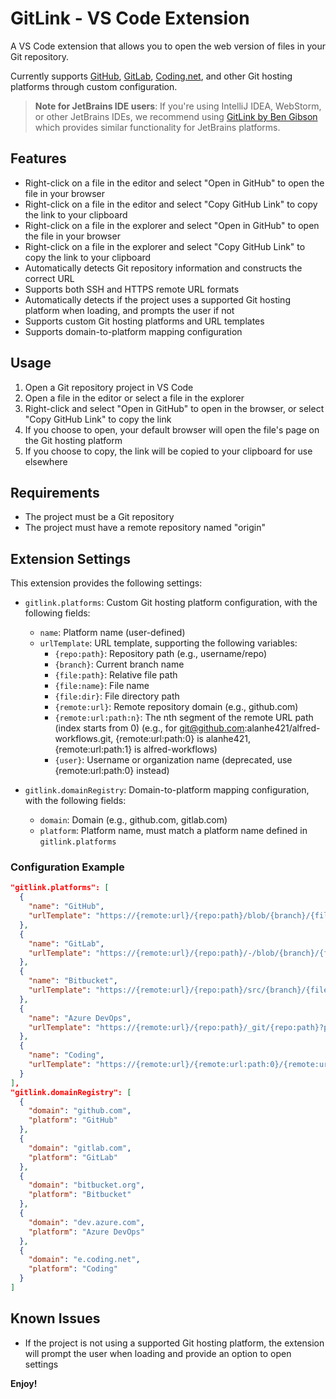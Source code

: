 # GitLink - VS Code Extension

A VS Code extension that allows you to open the web version of files in your Git repository.

Currently supports [GitHub](https://github.com), [GitLab](https://gitlab.com), [Coding.net](https://coding.net), and other Git hosting platforms through custom configuration.

> **Note for JetBrains IDE users**: If you're using IntelliJ IDEA, WebStorm, or other JetBrains IDEs, we recommend using [GitLink by Ben Gibson](https://github.com/ben-gibson/GitLink) which provides similar functionality for JetBrains platforms.

## Features

- Right-click on a file in the editor and select "Open in GitHub" to open the file in your browser
- Right-click on a file in the editor and select "Copy GitHub Link" to copy the link to your clipboard
- Right-click on a file in the explorer and select "Open in GitHub" to open the file in your browser
- Right-click on a file in the explorer and select "Copy GitHub Link" to copy the link to your clipboard
- Automatically detects Git repository information and constructs the correct URL
- Supports both SSH and HTTPS remote URL formats
- Automatically detects if the project uses a supported Git hosting platform when loading, and prompts the user if not
- Supports custom Git hosting platforms and URL templates
- Supports domain-to-platform mapping configuration

## Usage

1. Open a Git repository project in VS Code
2. Open a file in the editor or select a file in the explorer
3. Right-click and select "Open in GitHub" to open in the browser, or select "Copy GitHub Link" to copy the link
4. If you choose to open, your default browser will open the file's page on the Git hosting platform
5. If you choose to copy, the link will be copied to your clipboard for use elsewhere

## Requirements

- The project must be a Git repository
- The project must have a remote repository named "origin"

## Extension Settings

This extension provides the following settings:

* `gitlink.platforms`: Custom Git hosting platform configuration, with the following fields:
  * `name`: Platform name (user-defined)
  * `urlTemplate`: URL template, supporting the following variables:
    * `{repo:path}`: Repository path (e.g., username/repo)
    * `{branch}`: Current branch name
    * `{file:path}`: Relative file path
    * `{file:name}`: File name
    * `{file:dir}`: File directory path
    * `{remote:url}`: Remote repository domain (e.g., github.com)
    * `{remote:url:path:n}`: The nth segment of the remote URL path (index starts from 0) (e.g., for git@github.com:alanhe421/alfred-workflows.git, {remote:url:path:0} is alanhe421, {remote:url:path:1} is alfred-workflows)
    * `{user}`: Username or organization name (deprecated, use {remote:url:path:0} instead)

* `gitlink.domainRegistry`: Domain-to-platform mapping configuration, with the following fields:
  * `domain`: Domain (e.g., github.com, gitlab.com)
  * `platform`: Platform name, must match a platform name defined in `gitlink.platforms`

### Configuration Example

```json
"gitlink.platforms": [
  {
    "name": "GitHub",
    "urlTemplate": "https://{remote:url}/{repo:path}/blob/{branch}/{file:path}"
  },
  {
    "name": "GitLab",
    "urlTemplate": "https://{remote:url}/{repo:path}/-/blob/{branch}/{file:path}"
  },
  {
    "name": "Bitbucket",
    "urlTemplate": "https://{remote:url}/{repo:path}/src/{branch}/{file:path}"
  },
  {
    "name": "Azure DevOps",
    "urlTemplate": "https://{remote:url}/{repo:path}/_git/{repo:path}?path={file:path}&version=GB{branch}"
  },
  {
    "name": "Coding",
    "urlTemplate": "https://{remote:url}/{remote:url:path:0}/{remote:url:path:1}/blob/{branch}/{file:path}"
  }
],
"gitlink.domainRegistry": [
  {
    "domain": "github.com",
    "platform": "GitHub"
  },
  {
    "domain": "gitlab.com",
    "platform": "GitLab"
  },
  {
    "domain": "bitbucket.org",
    "platform": "Bitbucket"
  },
  {
    "domain": "dev.azure.com",
    "platform": "Azure DevOps"
  },
  {
    "domain": "e.coding.net",
    "platform": "Coding"
  }
]
```

## Known Issues

- If the project is not using a supported Git hosting platform, the extension will prompt the user when loading and provide an option to open settings

**Enjoy!**
